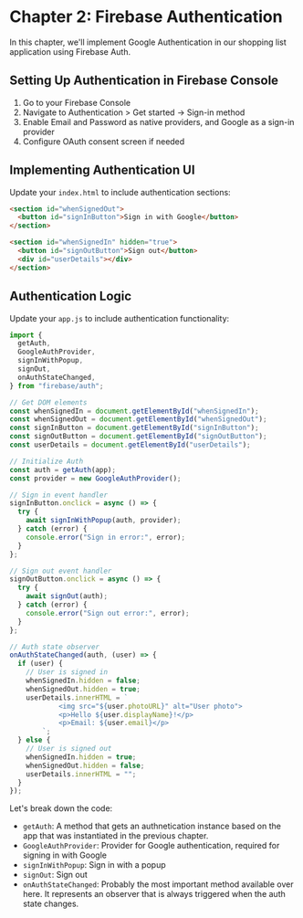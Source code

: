 # Chapter 2: Firebase Authentication

In this chapter, we'll implement Google Authentication in our shopping list application using Firebase Auth.

## Setting Up Authentication in Firebase Console

1. Go to your Firebase Console
2. Navigate to Authentication > Get started -> Sign-in method
3. Enable Email and Password as native providers, and Google as a sign-in provider
4. Configure OAuth consent screen if needed

## Implementing Authentication UI

Update your `index.html` to include authentication sections:

```html
<section id="whenSignedOut">
  <button id="signInButton">Sign in with Google</button>
</section>

<section id="whenSignedIn" hidden="true">
  <button id="signOutButton">Sign out</button>
  <div id="userDetails"></div>
</section>
```

## Authentication Logic

Update your `app.js` to include authentication functionality:

```javascript
import {
  getAuth,
  GoogleAuthProvider,
  signInWithPopup,
  signOut,
  onAuthStateChanged,
} from "firebase/auth";

// Get DOM elements
const whenSignedIn = document.getElementById("whenSignedIn");
const whenSignedOut = document.getElementById("whenSignedOut");
const signInButton = document.getElementById("signInButton");
const signOutButton = document.getElementById("signOutButton");
const userDetails = document.getElementById("userDetails");

// Initialize Auth
const auth = getAuth(app);
const provider = new GoogleAuthProvider();

// Sign in event handler
signInButton.onclick = async () => {
  try {
    await signInWithPopup(auth, provider);
  } catch (error) {
    console.error("Sign in error:", error);
  }
};

// Sign out event handler
signOutButton.onclick = async () => {
  try {
    await signOut(auth);
  } catch (error) {
    console.error("Sign out error:", error);
  }
};

// Auth state observer
onAuthStateChanged(auth, (user) => {
  if (user) {
    // User is signed in
    whenSignedIn.hidden = false;
    whenSignedOut.hidden = true;
    userDetails.innerHTML = `
            <img src="${user.photoURL}" alt="User photo">
            <p>Hello ${user.displayName}!</p>
            <p>Email: ${user.email}</p>
        `;
  } else {
    // User is signed out
    whenSignedIn.hidden = true;
    whenSignedOut.hidden = false;
    userDetails.innerHTML = "";
  }
});
```

Let's break down the code:

- `getAuth`: A method that gets an authnetication instance based on the app that was instantiated in the previous chapter.
- `GoogleAuthProvider`: Provider for Google authentication, required for signing in with Google
- `signInWithPopup`: Sign in with a popup
- `signOut`: Sign out
- `onAuthStateChanged`: Probably the most important method available over here. It represents an observer that is always triggered when the auth state changes.
